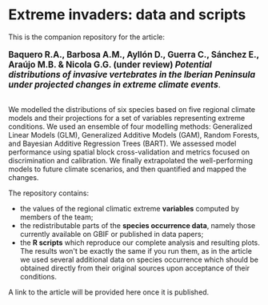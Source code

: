 # Extreme invaders: data and scripts

This is the companion repository for the article:<br><br>
<big><b>Baquero R.A., Barbosa A.M., Ayllón D., Guerra C., Sánchez E., Araújo M.B. & Nicola G.G. (under review) <i>Potential distributions of invasive vertebrates in the Iberian Peninsula under projected changes in extreme climate events</i></b>.</big>
<br><br>

We modelled the distributions of six species based on five regional climate models and their projections for a set of variables representing extreme conditions. We used an ensemble of four modelling methods: Generalized Linear Models (GLM), Generalized Additive Models (GAM), Random Forests, and Bayesian Additive Regression Trees (BART). We assessed model performance using spatial block cross-validation and metrics focused on discrimination and calibration. We finally extrapolated the well-performing models to future climate scenarios, and then quantified and mapped the changes.

The repository contains:
- the values of the regional climatic extreme <b>variables</b> computed by members of the team;
- the redistributable parts of the <b>species occurrence data</b>, namely those currently available on GBIF or published in data papers;
- the <b>R scripts</b> which reproduce our complete analysis and resulting plots. The results won't be exactly the same if you run them, as in the article we used several additional data on species occurrence which should be obtained directly from their original sources upon acceptance of their conditions.

A link to the article will be provided here once it is published.
